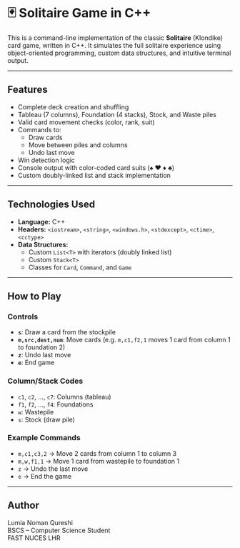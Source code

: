 # 🃏 Solitaire Game in C++

This is a command-line implementation of the classic **Solitaire** (Klondike) card game, written in C++. It simulates the full solitaire experience using object-oriented programming, custom data structures, and intuitive terminal output.

---

##  Features

- Complete deck creation and shuffling
- Tableau (7 columns), Foundation (4 stacks), Stock, and Waste piles
- Valid card movement checks (color, rank, suit)
- Commands to:
  - Draw cards
  - Move between piles and columns
  - Undo last move
- Win detection logic
- Console output with color-coded card suits (♠ ♥ ♦ ♣)
- Custom doubly-linked list and stack implementation

---

##  Technologies Used

- **Language:** C++
- **Headers:** `<iostream>`, `<string>`, `<windows.h>`, `<stdexcept>`, `<ctime>`, `<cctype>`
- **Data Structures:** 
  - Custom `List<T>` with iterators (doubly linked list)
  - Custom `Stack<T>`
  - Classes for `Card`, `Command`, and `Game`

---

##  How to Play

###  Controls

- **`s`**: Draw a card from the stockpile
- **`m,src,dest,num`**: Move cards (e.g. `m,c1,f2,1` moves 1 card from column 1 to foundation 2)
- **`z`**: Undo last move
- **`e`**: End game

### Column/Stack Codes

- `c1`, `c2`, ..., `c7`: Columns (tableau)
- `f1`, `f2`, ..., `f4`: Foundations
- `w`: Wastepile
- `s`: Stock (draw pile)

### Example Commands

- `m,c1,c3,2` → Move 2 cards from column 1 to column 3  
- `m,w,f1,1` → Move 1 card from wastepile to foundation 1  
- `z` → Undo the last move  
- `e` → End the game

---
## Author
Lumia Noman Qureshi<br>
BSCS – Computer Science Student<br>
FAST NUCES LHR
